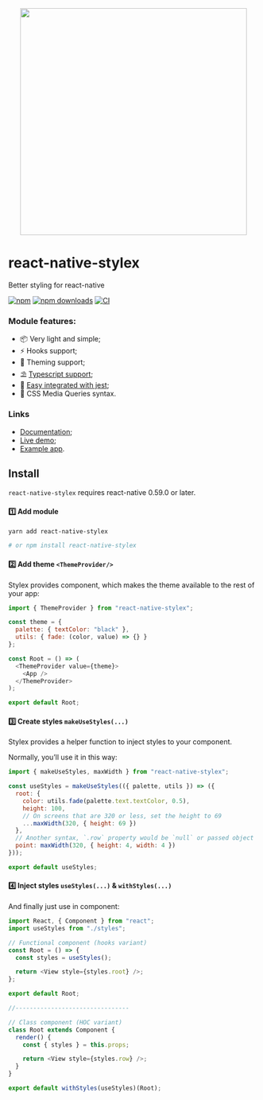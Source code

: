 <div align="center"><img src="https://raw.githubusercontent.com/retyui/react-native-stylex/master/docs/logo.png" width="456"/></div>

# react-native-stylex

Better styling for react-native

[![npm](https://img.shields.io/npm/v/react-native-stylex.svg)](https://www.npmjs.com/package/react-native-stylex)
[![npm downloads](https://img.shields.io/npm/dm/react-native-stylex.svg)](https://www.npmtrends.com/react-native-stylex)
[![CI](https://github.com/retyui/react-native-stylex/workflows/Node.js%20CI/badge.svg)](https://github.com/retyui/react-native-stylex/actions)

### Module features:

- 📦 Very light and simple;
- ⚡️ Hooks support;
- 🔋 Theming support;
- ⛱️ [Typescript support](docs/ts.md);
- 📝 [Easy integrated with jest](docs/testting.md);
- 💉 CSS Media Queries syntax.

### Links

- [Documentation](docs/api.md);
- [Live demo](https://snack.expo.io/@retyui/react-native-stylex);
- [Example app](example/AppStyleX).

## Install

`react-native-stylex` requires react-native 0.59.0 or later.

#### 1️⃣ Add module

```sh
yarn add react-native-stylex

# or npm install react-native-stylex
```

#### 2️⃣ Add theme `<ThemeProvider/>`

Stylex provides component, which makes the theme available to the rest of your app:

```js
import { ThemeProvider } from "react-native-stylex";

const theme = {
  palette: { textColor: "black" },
  utils: { fade: (color, value) => {} }
};

const Root = () => (
  <ThemeProvider value={theme}>
    <App />
  </ThemeProvider>
);

export default Root;
```

#### 3️⃣ Create styles `makeUseStyles(...)`

Stylex provides a helper function to inject styles to your component.

Normally, you’ll use it in this way:

```js
import { makeUseStyles, maxWidth } from "react-native-stylex";

const useStyles = makeUseStyles(({ palette, utils }) => ({
  root: {
    color: utils.fade(palette.text.textColor, 0.5),
    height: 100,
    // On screens that are 320 or less, set the height to 69
    ...maxWidth(320, { height: 69 })
  },
  // Another syntax, `.row` property would be `null` or passed object
  point: maxWidth(320, { height: 4, width: 4 })
}));

export default useStyles;
```

#### 4️⃣ Inject styles `useStyles(...)` & `withStyles(...)`

And finally just use in component:

```js
import React, { Component } from "react";
import useStyles from "./styles";

// Functional component (hooks variant)
const Root = () => {
  const styles = useStyles();

  return <View style={styles.root} />;
};

export default Root;

//--------------------------------

// Class component (HOC variant)
class Root extends Component {
  render() {
    const { styles } = this.props;

    return <View style={styles.row} />;
  }
}

export default withStyles(useStyles)(Root);
```
